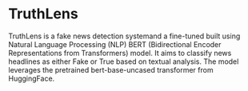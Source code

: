 # TruthLens
TruthLens is a fake news detection systemand a fine-tuned  built using Natural Language Processing (NLP) BERT (Bidirectional Encoder Representations from Transformers) model. It aims to classify news headlines as either Fake or True based on textual analysis.  The model leverages the pretrained bert-base-uncased transformer from HuggingFace.
